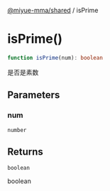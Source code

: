 [@miyue-mma/shared](../index.md) / isPrime

# isPrime()

```ts
function isPrime(num): boolean
```

是否是素数

## Parameters

### num

`number`

## Returns

`boolean`

boolean
